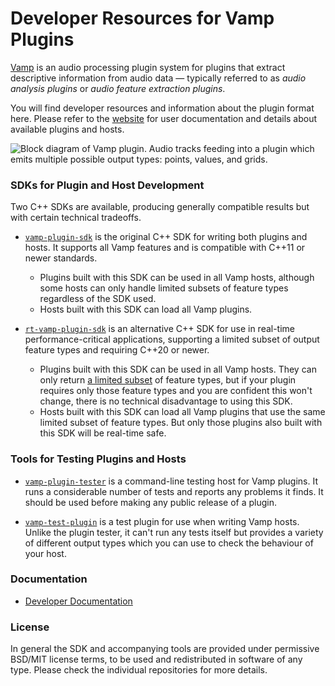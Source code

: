 
Developer Resources for Vamp Plugins
====================================

[Vamp](https://vamp-plugins.org/) is an audio processing plugin system
for plugins that extract descriptive information from audio data —
typically referred to as _audio analysis plugins_ or _audio feature
extraction plugins_.

You will find developer resources and information about the plugin
format here. Please refer to the [website](https://vamp-plugins.org/)
for user documentation and details about available plugins and hosts.

![Block diagram of Vamp plugin. Audio tracks feeding into a plugin which emits multiple possible output types: points, values, and grids.](https://vamp-plugins.org/images/vamp-overview-webscale.png)

### SDKs for Plugin and Host Development

Two C++ SDKs are available, producing generally compatible results but
with certain technical tradeoffs.

* [`vamp-plugin-sdk`](https://github.com/vamp-plugins/vamp-plugin-sdk)
  is the original C++ SDK for writing both plugins and hosts. It
  supports all Vamp features and is compatible with C++11 or newer
  standards.
  * Plugins built with this SDK can be used in all Vamp hosts,
    although some hosts can only handle limited subsets of feature
    types regardless of the SDK used.
  * Hosts built with this SDK can load all Vamp plugins.
  
* [`rt-vamp-plugin-sdk`](https://github.com/lukasberbuer/rt-vamp-plugin-sdk)
  is an alternative C++ SDK for use in real-time performance-critical
  applications, supporting a limited subset of output feature
  types and requiring C++20 or newer.
  * Plugins built with this SDK can be used in all Vamp hosts. They
    can only return [a limited subset](https://github.com/lukasberbuer/rt-vamp-plugin-sdk?tab=readme-ov-file#plugin-restrictions) of feature types, but if your
    plugin requires only those feature types and you are confident
    this won't change, there is no technical disadvantage to using
    this SDK.
  * Hosts built with this SDK can load all Vamp plugins that use the
    same limited subset of feature types. But only those plugins also
    built with this SDK will be real-time safe.

### Tools for Testing Plugins and Hosts

* [`vamp-plugin-tester`](https://github.com/vamp-plugins/vamp-plugin-tester)
  is a command-line testing host for Vamp plugins. It runs a considerable
  number of tests and reports any problems it finds. It should be used
  before making any public release of a plugin.
  
* [`vamp-test-plugin`](https://github.com/vamp-plugins/vamp-test-plugin)
  is a test plugin for use when writing Vamp hosts. Unlike the plugin
  tester, it can't run any tests itself but provides a variety of
  different output types which you can use to check the behaviour of
  your host.

### Documentation

* [Developer Documentation](https://github.com/vamp-plugins/doc/wiki)

### License

In general the SDK and accompanying tools are provided under
permissive BSD/MIT license terms, to be used and redistributed in
software of any type. Please check the individual repositories for
more details.
